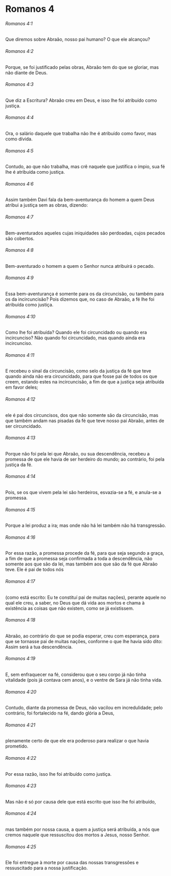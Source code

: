 # Romanos 4

###### Romanos 4:1

Que diremos sobre Abraão, nosso pai humano? O que ele alcançou?

###### Romanos 4:2

Porque, se foi justificado pelas obras, Abraão tem do que se gloriar, mas não diante de Deus.

###### Romanos 4:3

Que diz a Escritura? Abraão creu em Deus, e isso lhe foi atribuído como justiça.

###### Romanos 4:4

Ora, o salário daquele que trabalha não lhe é atribuído como favor, mas como dívida.

###### Romanos 4:5

Contudo, ao que não trabalha, mas crê naquele que justifica o ímpio, sua fé lhe é atribuída como justiça.

###### Romanos 4:6

Assim também Davi fala da bem-aventurança do homem a quem Deus atribui a justiça sem as obras, dizendo:

###### Romanos 4:7

Bem-aventurados aqueles cujas iniquidades são perdoadas, cujos pecados são cobertos.

###### Romanos 4:8

Bem-aventurado o homem a quem o Senhor nunca atribuirá o pecado.

###### Romanos 4:9

Essa bem-aventurança é somente para os da circuncisão, ou também para os da incircuncisão? Pois dizemos que, no caso de Abraão, a fé lhe foi atribuída como justiça.

###### Romanos 4:10

Como lhe foi atribuída? Quando ele foi circuncidado ou quando era incircunciso? Não quando foi circuncidado, mas quando ainda era incircunciso.

###### Romanos 4:11

E recebeu o sinal da circuncisão, como selo da justiça da fé que teve quando ainda não era circuncidado, para que fosse pai de todos os que creem, estando estes na incircuncisão, a fim de que a justiça seja atribuída em favor deles;

###### Romanos 4:12

ele é pai dos circuncisos, dos que não somente são da circuncisão, mas que também andam nas pisadas da fé que teve nosso pai Abraão, antes de ser circuncidado.

###### Romanos 4:13

Porque não foi pela lei que Abraão, ou sua descendência, recebeu a promessa de que ele havia de ser herdeiro do mundo; ao contrário, foi pela justiça da fé.

###### Romanos 4:14

Pois, se os que vivem pela lei são herdeiros, esvazia-se a fé, e anula-se a promessa.

###### Romanos 4:15

Porque a lei produz a ira; mas onde não há lei também não há transgressão.

###### Romanos 4:16

Por essa razão, a promessa procede da fé, para que seja segundo a graça, a fim de que a promessa seja confirmada a toda a descendência, não somente aos que são da lei, mas também aos que são da fé que Abraão teve. Ele é pai de todos nós

###### Romanos 4:17

(como está escrito: Eu te constituí pai de muitas nações), perante aquele no qual ele creu, a saber, no Deus que dá vida aos mortos e chama à existência as coisas que não existem, como se já existissem.

###### Romanos 4:18

Abraão, ao contrário do que se podia esperar, creu com esperança, para que se tornasse pai de muitas nações, conforme o que lhe havia sido dito: Assim será a tua descendência.

###### Romanos 4:19

E, sem enfraquecer na fé, considerou que o seu corpo já não tinha vitalidade (pois já contava cem anos), e o ventre de Sara já não tinha vida.

###### Romanos 4:20

Contudo, diante da promessa de Deus, não vacilou em incredulidade; pelo contrário, foi fortalecido na fé, dando glória a Deus,

###### Romanos 4:21

plenamente certo de que ele era poderoso para realizar o que havia prometido.

###### Romanos 4:22

Por essa razão, isso lhe foi atribuído como justiça.

###### Romanos 4:23

Mas não é só por causa dele que está escrito que isso lhe foi atribuído,

###### Romanos 4:24

mas também por nossa causa, a quem a justiça será atribuída, a nós que cremos naquele que ressuscitou dos mortos a Jesus, nosso Senhor.

###### Romanos 4:25

Ele foi entregue à morte por causa das nossas transgressões e ressuscitado para a nossa justificação.

